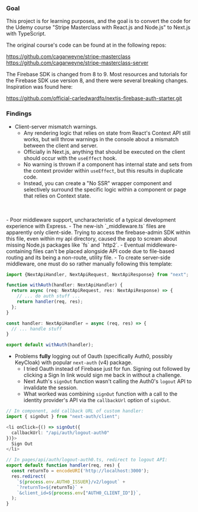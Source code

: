 ### Goal 

This project is for learning purposes, and the goal is to convert the code for the Udemy course
"Stripe Masterclass with React.js and Node.js" to Next.js with TypeScript.

The original course's code can be found at in the following repos:

https://github.com/cagarweyne/stripe-masterclass
<br/>
https://github.com/cagarweyne/stripe-masterclass-server

The Firebase SDK is changed from 8 to 9. Most resources and tutorials for 
the Firebase SDK use version 8, and there were several breaking changes. 
Inspiration was found here:

https://github.com/official-carledwardfp/nextjs-firebase-auth-starter.git

### Findings 
- Client-server mismatch warnings. 
  - Any rendering logic that relies on state from React's Context API still works,
  but will throw warnings in the console about a mismatch between the client and 
  server. 
  - Officially in Next.js, anything that should be executed on the client
  should occur with the `useEffect` hook.
  - No warning is thrown if a component has internal state and sets from the
  context provider within `useEffect`, but this results in duplicate code.
  - Instead, you can create a "No SSR" wrapper component and selectively surround 
  the specific logic within a component or page that relies on Context state.
<br/>
<br/>
- Poor middleware support, uncharacteristic of a typical development experience with
  Express.
  - The new-ish `_middleware.ts` files are apparently only client-side. Trying
  to access the firebase-admin SDK within this file, even within my api directory,
  caused the app to scream about missing Node.js packages like `fs` and `http2`.
  - Eventual middleware-containing files can't be placed alongside API code due
  to file-based routing and its being a non-route, utility file.
  - To create server-side middleware, one must do so rather manually following 
  this template:

```typescript jsx
import {NextApiHandler, NextApiRequest, NextApiResponse} from "next";

function withAuth(handler: NextApiHandler) {
  return async (req: NextApiRequest, res: NextApiResponse) => {
    // ... do auth stuff ...
    return handler(req, res);
  };
}

const handler: NextApiHandler = async (req, res) => {
  // ... handle stuff
}

export default withAuth(handler); 
```
  
  
- Problems **fully** logging out of Oauth (specifically Auth0, possibly KeyCloak)
with popular `next-auth` (v4) package. 
  - I tried Oauth instead of Firebase just for fun. Signing out followed by 
  clicking a Sign In link would sign me back in without a challenge. 
  - Next Auth's `signOut` function wasn't calling the Auth0's `logout` API to 
  invalidate the session.
  - What worked was combining `signOut` function with a call to the 
  identity provider's API via the `callbackUrl` option of `signOut`.

```typescript jsx
// In component, add callback URL of custom handler:
import { signOut } from "next-auth/client";

<li onClick={() => signOut({ 
  callbackUrl: "/api/auth/logout-auth0"
})}>
  Sign Out
</li>
```

```typescript
// In pages/api/auth/logout-auth0.ts, redirect to logout API:
export default function handler(req, res) {
  const returnTo = encodeURI('http://localhost:3000');
  res.redirect(
    `${process.env.AUTH0_ISSUER}/v2/logout` +
    `?returnTo=${returnTo}` + 
    `&client_id=${process.env["AUTH0_CLIENT_ID"]}`,
  );
}
```
